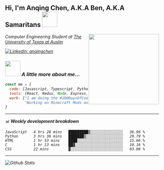 <h2> Hi, I'm Anqing Chen, A.K.A Ben, A.K.A Samaritans <img src="https://media.giphy.com/media/mGcNjsfWAjY5AEZNw6/giphy.gif" width="50"></h2>
<img align='right' src="https://media.giphy.com/media/daZuNbOmzYuwoyp2ZJ/giphy.gif" width="230">
<p><em>Computer Engineering Student at <a href="http://www.utexas.edu">The University of Texas at Austin</a></p>

[![Linkedin: anqingchen](https://img.shields.io/badge/-anqingchen-blue?style=flat-square&logo=Linkedin&logoColor=white&link=https://www.linkedin.com/in/anqingchen/)](https://www.linkedin.com/in/anqingchen/)

### <img src="https://media.giphy.com/media/VgCDAzcKvsR6OM0uWg/giphy.gif" width="50"> A little more about me...  

```javascript
const me = {
  code: [Javascript, Typescript, Python, Java, C, C++, HTML, CSS],
  tools: [React, Redux, Node, Express, Flask, Docker],
  work: ["I am doing the #100DaysOfCode challenge", 
         "Working on Minecraft Mods and related content for @SpectralStudios"],
}
```
-------

📊 **Weekly development breakdown**
<!--START_SECTION:waka-->
```text
JavaScript   4 hrs 28 mins   █████████▒░░░░░░░░░░░░░░░   36.96 % 
Python       3 hrs 36 mins   ███████▒░░░░░░░░░░░░░░░░░   29.79 % 
HTML         1 hr 53 mins    ████░░░░░░░░░░░░░░░░░░░░░   15.66 % 
C            1 hr 13 mins    ██▓░░░░░░░░░░░░░░░░░░░░░░   10.16 % 
CSS          22 mins         ▓░░░░░░░░░░░░░░░░░░░░░░░░   03.08 % 
```
<!--END_SECTION:waka-->

---

<img align="left" alt="Github Stats" src="https://github-readme-stats.vercel.app/api?username=anqingchen&show_icons=true&hide_border=true&count_private=true&theme=tokyonight" />
